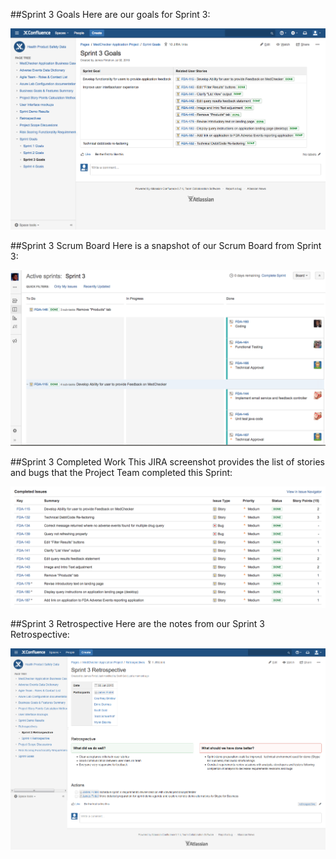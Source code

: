 ##Sprint 3 Goals
Here are our goals for Sprint 3:

![Sprint 3 Goals](https://github.com/IBCDBS/medchecker/blob/master/agile_project_docs/assets/Sprint_3_Goals.png)

##Sprint 3 Scrum Board
Here is a snapshot of our Scrum Board from Sprint 3:

![Sprint 3 Scrum Board](https://github.com/IBCDBS/medchecker/blob/master/agile_project_docs/assets/Sprint_3_Scrum_Board.png)

##Sprint 3 Completed Work
This JIRA screenshot provides the list of stories and bugs that the Project Team completed this Sprint:

![Sprint 3 Completed Work](https://github.com/IBCDBS/medchecker/blob/master/agile_project_docs/assets/Sprint_3_Completed_Items.png)

##Sprint 3 Retrospective
Here are the notes from our Sprint 3 Retrospective:

![Sprint 3 Retrospective](https://github.com/IBCDBS/medchecker/blob/master/agile_project_docs/assets/Sprint_3_Retrospective_Notes.png)